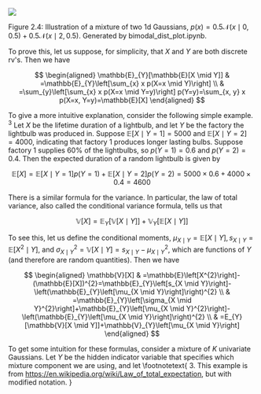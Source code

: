 ![](https://cdn.mathpix.com/cropped/2024_06_13_398d6182f58c2c67baf7g-1.jpg?height=329&width=498&top_left_y=239&top_left_x=751)

Figure 2.4: Illustration of a mixture of two 1d Gaussians, $p(x)=0.5 \mathcal{N}(x \mid 0,0.5)+0.5 \mathcal{N}(x \mid 2,0.5)$. Generated by bimodal_dist_plot.ipynb.

To prove this, let us suppose, for simplicity, that $X$ and $Y$ are both discrete rv's. Then we have

$$
\begin{aligned}
\mathbb{E}_{Y}[\mathbb{E}[X \mid Y]] & =\mathbb{E}_{Y}\left[\sum_{x} x p(X=x \mid Y)\right] \\
& =\sum_{y}\left[\sum_{x} x p(X=x \mid Y=y)\right] p(Y=y)=\sum_{x, y} x p(X=x, Y=y)=\mathbb{E}[X]
\end{aligned}
$$

To give a more intuitive explanation, consider the following simple example. ${ }^{3}$ Let $X$ be the lifetime duration of a lightbulb, and let $Y$ be the factory the lightbulb was produced in. Suppose $\mathbb{E}[X \mid Y=1]=5000$ and $\mathbb{E}[X \mid Y=2]=4000$, indicating that factory 1 produces longer lasting bulbs. Suppose factory 1 supplies $60 \%$ of the lightbulbs, so $p(Y=1)=0.6$ and $p(Y=2)=0.4$. Then the expected duration of a random lightbulb is given by

$$
\mathbb{E}[X]=\mathbb{E}[X \mid Y=1] p(Y=1)+\mathbb{E}[X \mid Y=2] p(Y=2)=5000 \times 0.6+4000 \times 0.4=4600
$$

There is a similar formula for the variance. In particular, the law of total variance, also called the conditional variance formula, tells us that

$$
\mathbb{V}[X]=\mathbb{E}_{Y}[\mathbb{V}[X \mid Y]]+\mathbb{V}_{Y}[\mathbb{E}[X \mid Y]]
$$

To see this, let us define the conditional moments, $\mu_{X \mid Y}=\mathbb{E}[X \mid Y], s_{X \mid Y}=\mathbb{E}\left[X^{2} \mid Y\right]$, and $\sigma_{X \mid Y}^{2}=\mathbb{V}[X \mid Y]=s_{X \mid Y}-\mu_{X \mid Y}^{2}$, which are functions of $Y$ (and therefore are random quantities). Then we have

$$
\begin{aligned}
\mathbb{V}[X] & =\mathbb{E}\left[X^{2}\right]-(\mathbb{E}[X])^{2}=\mathbb{E}_{Y}\left[s_{X \mid Y}\right]-\left(\mathbb{E}_{Y}\left[\mu_{X \mid Y}\right]\right)^{2} \\
& =\mathbb{E}_{Y}\left[\sigma_{X \mid Y}^{2}\right]+\mathbb{E}_{Y}\left[\mu_{X \mid Y}^{2}\right]-\left(\mathbb{E}_{Y}\left[\mu_{X \mid Y}\right]\right)^{2} \\
& =E_{Y}[\mathbb{V}[X \mid Y]]+\mathbb{V}_{Y}\left[\mu_{X \mid Y}\right]
\end{aligned}
$$

To get some intuition for these formulas, consider a mixture of $K$ univariate Gaussians. Let $Y$ be the hidden indicator variable that specifies which mixture component we are using, and let
\footnotetext{
3. This example is from https://en.wikipedia.org/wiki/Law_of_total_expectation, but with modified notation.
}